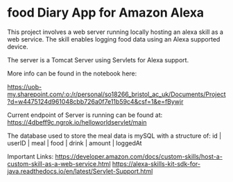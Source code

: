 # food Diary App for Amazon Alexa

This project involves a web server running locally hosting
an alexa skill as a web service. The skill enables logging 
food data using an Alexa supported device. 

The server is a Tomcat Server using Servlets for Alexa support.

More info can be found in the notebook here: 

https://uob-my.sharepoint.com/:o:/r/personal/so18266_bristol_ac_uk/Documents/Project?d=w4475124d961048cbb726a0f7e11b59c4&csf=1&e=fBywjr

Current endpoint of Server is running can be found at:
https://4dbeff9c.ngrok.io/helloworldservlet/main

The database used to store the meal data is mySQL with a structure of:
id | userID | meal | food | drink | amount | loggedAt

Important Links:
https://developer.amazon.com/docs/custom-skills/host-a-custom-skill-as-a-web-service.html
https://alexa-skills-kit-sdk-for-java.readthedocs.io/en/latest/Servlet-Support.html
